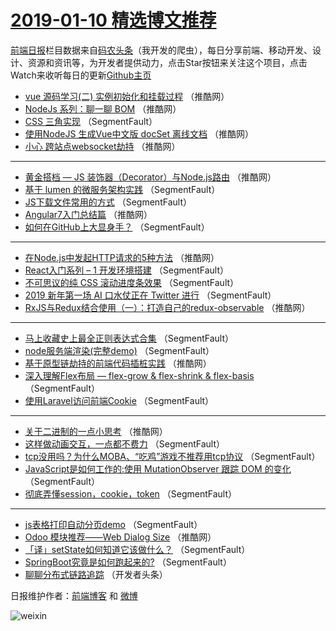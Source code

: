# [2019-01-10 精选博文推荐](http://hao.caibaojian.com/date/2019/01/10)

[前端日报](http://caibaojian.com/c/news)栏目数据来自[码农头条](http://hao.caibaojian.com/)（我开发的爬虫），每日分享前端、移动开发、设计、资源和资讯等，为开发者提供动力，点击Star按钮来关注这个项目，点击Watch来收听每日的更新[Github主页](https://github.com/kujian/frontendDaily)
* [vue 源码学习(二) 实例初始化和挂载过程](http://hao.caibaojian.com/97250.html) （推酷网）
* [NodeJs 系列：聊一聊 BOM](http://hao.caibaojian.com/97261.html) （推酷网）
* [CSS 三角实现](http://hao.caibaojian.com/97242.html) （SegmentFault）
* [使用NodeJS 生成Vue中文版 docSet 离线文档](http://hao.caibaojian.com/97260.html) （推酷网）
* [小心 跨站点websocket劫持](http://hao.caibaojian.com/97254.html) （推酷网）

***
* [黄金搭档 &#8212; JS 装饰器（Decorator）与Node.js路由](http://hao.caibaojian.com/97256.html) （推酷网）
* [基于 lumen 的微服务架构实践](http://hao.caibaojian.com/97236.html) （SegmentFault）
* [JS下载文件常用的方式](http://hao.caibaojian.com/97237.html) （SegmentFault）
* [Angular7入门总结篇](http://hao.caibaojian.com/97253.html) （推酷网）
* [如何在GitHub上大显身手？](http://hao.caibaojian.com/97241.html) （SegmentFault）

***
* [在Node.js中发起HTTP请求的5种方法](http://hao.caibaojian.com/97257.html) （推酷网）
* [React入门系列 &#8211; 1 开发环境搭建](http://hao.caibaojian.com/97233.html) （SegmentFault）
* [不可思议的纯 CSS 滚动进度条效果](http://hao.caibaojian.com/97224.html) （SegmentFault）
* [2019 新年第一场 AI 口水仗正在 Twitter 进行](http://hao.caibaojian.com/97235.html) （SegmentFault）
* [RxJS与Redux结合使用（一）：打造自己的redux-observable](http://hao.caibaojian.com/97249.html) （推酷网）

***
* [马上收藏史上最全正则表达式合集](http://hao.caibaojian.com/97225.html) （SegmentFault）
* [node服务端渲染(完整demo)](http://hao.caibaojian.com/97226.html) （SegmentFault）
* [基于原型链劫持的前端代码插桩实践](http://hao.caibaojian.com/97251.html) （推酷网）
* [深入理解Flex布局 &#8212; flex-grow &amp; flex-shrink &amp; flex-basis](http://hao.caibaojian.com/97227.html) （SegmentFault）
* [使用Laravel访问前端Cookie](http://hao.caibaojian.com/97238.html) （SegmentFault）

***
* [关于二进制的一点小思考](http://hao.caibaojian.com/97252.html) （推酷网）
* [这样做动画交互，一点都不费力](http://hao.caibaojian.com/97228.html) （SegmentFault）
* [tcp没用吗？为什么MOBA、“吃鸡”游戏不推荐用tcp协议](http://hao.caibaojian.com/97239.html) （SegmentFault）
* [JavaScript是如何工作的:使用 MutationObserver 跟踪 DOM 的变化](http://hao.caibaojian.com/97229.html) （SegmentFault）
* [彻底弄懂session，cookie，token](http://hao.caibaojian.com/97240.html) （SegmentFault）

***
* [js表格打印自动分页demo](http://hao.caibaojian.com/97230.html) （SegmentFault）
* [Odoo 模块推荐——Web Dialog Size](http://hao.caibaojian.com/97255.html) （推酷网）
* [「译」setState如何知道它该做什么？](http://hao.caibaojian.com/97231.html) （SegmentFault）
* [SpringBoot究竟是如何跑起来的?](http://hao.caibaojian.com/97232.html) （SegmentFault）
* [聊聊分布式链路追踪](http://hao.caibaojian.com/97243.html) （开发者头条）

日报维护作者：[前端博客](http://caibaojian.com/) 和 [微博](http://caibaojian.com/go/weibo)

![weixin](https://user-images.githubusercontent.com/3055447/38468989-651132ac-3b80-11e8-8e6b-15122322a9d7.png)